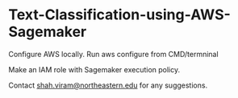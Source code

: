 # Text-Classification-using-AWS-Sagemaker

Configure AWS locally.
Run aws configure from CMD/termninal

Make an IAM role with Sagemaker execution policy.

Contact shah.viram@northeastern.edu for any suggestions.
